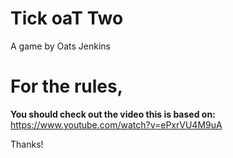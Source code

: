 # **Tick oaT Two**
A game by Oats Jenkins

# For the rules,
**You should check out the video this is based on:**
https://www.youtube.com/watch?v=ePxrVU4M9uA


Thanks!
